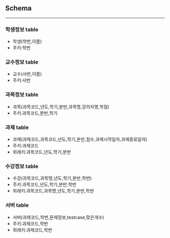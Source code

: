 ## Schema 
-----------
### 학생정보 table
 - 학생(학번,이름)
 - 주키:학번

### 교수정보 table
 - 교수(사번,이름)
 - 주키:사번

### 과목정보 table
 - 과목(과목코드,년도,학기,분반,과목명,강의자명,학점)
 - 주키:과목코드,분반,학기

### 과제 table
 - 과제(과제코드,과목코드,년도,학기,분반,점수,과제시작일자,과제종료일자)
 - 주키:과제코드
 - 외래키:과목코드,년도,학기,분반

### 수강정보 table
 - 수강(과목코드,과목명,년도,학기,분반,학번)
 - 주키:과목코드,년도,학기,분반,학번
 - 외래키:과목코드,과목명,년도,학기,분반,학번
 
### 서버 table
 - 서버(과제코드,학번,문제정보,testcase,맞은개수)
 - 주키:과제코드,학번
 - 외래키:과제코드,학번


